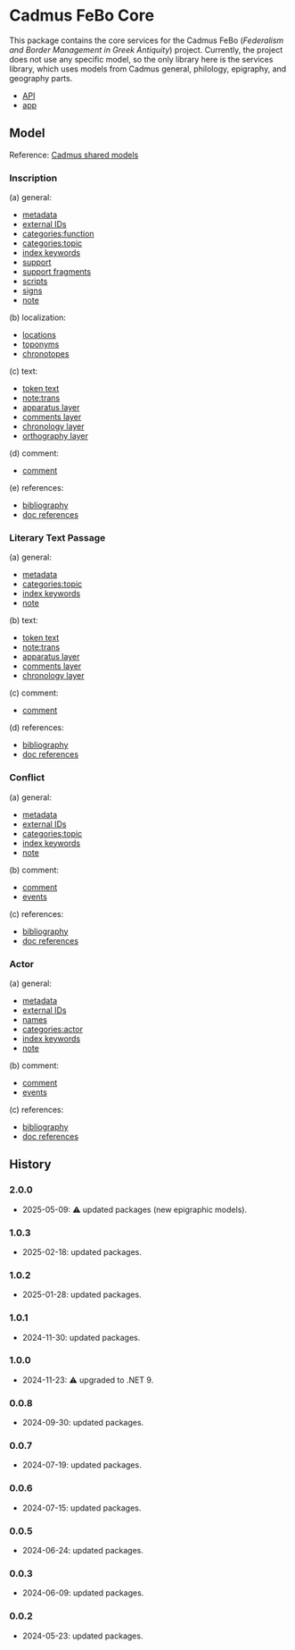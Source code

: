 ﻿# Cadmus FeBo Core

This package contains the core services for the Cadmus FeBo (_Federalism and Border Management in Greek Antiquity_) project. Currently, the project does not use any specific model, so the only library here is the services library, which uses models from Cadmus general, philology, epigraphy, and geography parts.

- [API](https://github.com/vedph/cadmus-febo-api)
- [app](https://github.com/vedph/cadmus-febo-app)

## Model

Reference: [Cadmus shared models](https://myrmex.github.io/overview/cadmus/dev/models/)

### Inscription

(a) general:

- [metadata](https://github.com/vedph/cadmus-general/blob/master/docs/metadata.md)
- [external IDs](https://github.com/vedph/cadmus-general/blob/master/docs/external-ids.md)
- [categories:function](https://github.com/vedph/cadmus-general/blob/master/docs/categories.md)
- [categories:topic](https://github.com/vedph/cadmus-general/blob/master/docs/categories.md)
- [index keywords](https://github.com/vedph/cadmus-general/blob/master/docs/index-keywords.md)
- [support](https://github.com/vedph/cadmus-epigraphy/blob/master/docs/epi-support.md)
- [support fragments](https://github.com/vedph/cadmus-epigraphy/blob/master/docs/epi-support-frr.md)
- [scripts](https://github.com/vedph/cadmus-epigraphy/blob/master/docs/epi-scripts.md)
- [signs](https://github.com/vedph/cadmus-epigraphy/blob/master/docs/epi-signs.md)
- [note](https://github.com/vedph/cadmus-general/blob/master/docs/categories.md)

(b) localization:

- [locations](https://github.com/vedph/cadmus-geo/blob/master/docs/asserted-locations.md)
- [toponyms](https://github.com/vedph/cadmus-geo/blob/master/docs/asserted-toponyms.md)
- [chronotopes](https://github.com/vedph/cadmus-general/blob/master/docs/chronotopes.md)

(c) text:

- [token text](https://github.com/vedph/cadmus-general/blob/master/docs/token-text.md)
- [note:trans](https://github.com/vedph/cadmus-general/blob/master/docs/note.md)
- [apparatus layer](https://github.com/vedph/cadmus-philology/blob/master/docs/fr.apparatus.md)
- [comments layer](https://github.com/vedph/cadmus-general/blob/master/docs/fr.comment.md)
- [chronology layer](https://github.com/vedph/cadmus-general/blob/master/docs/fr.chronology.md)
- [orthography layer](https://github.com/vedph/cadmus-philology/blob/master/docs/fr.orthography.md)

(d) comment:

- [comment](https://github.com/vedph/cadmus-general/blob/master/docs/comment.md)

(e) references:

- [bibliography](https://github.com/vedph/cadmus-general/blob/master/docs/bibliography.md)
- [doc references](https://github.com/vedph/cadmus-general/blob/master/docs/doc-references.md)

### Literary Text Passage

(a) general:

- [metadata](https://github.com/vedph/cadmus-general/blob/master/docs/metadata.md)
- [categories:topic](https://github.com/vedph/cadmus-general/blob/master/docs/categories.md)
- [index keywords](https://github.com/vedph/cadmus-general/blob/master/docs/index-keywords.md)
- [note](https://github.com/vedph/cadmus-general/blob/master/docs/note.md)

(b) text:

- [token text](https://github.com/vedph/cadmus-general/blob/master/docs/token-text.md)
- [note:trans](https://github.com/vedph/cadmus-general/blob/master/docs/note.md)
- [apparatus layer](https://github.com/vedph/cadmus-philology/blob/master/docs/fr.apparatus.md)
- [comments layer](https://github.com/vedph/cadmus-general/blob/master/docs/fr.comment.md)
- [chronology layer](https://github.com/vedph/cadmus-general/blob/master/docs/fr.chronology.md)

(c) comment:

- [comment](https://github.com/vedph/cadmus-general/blob/master/docs/comment.md)

(d) references:

- [bibliography](https://github.com/vedph/cadmus-general/blob/master/docs/bibliography.md)
- [doc references](https://github.com/vedph/cadmus-general/blob/master/docs/doc-references.md)

### Conflict

(a) general:

- [metadata](https://github.com/vedph/cadmus-general/blob/master/docs/metadata.md)
- [external IDs](https://github.com/vedph/cadmus-general/blob/master/docs/external-ids.md)
- [categories:topic](https://github.com/vedph/cadmus-general/blob/master/docs/categories.md)
- [index keywords](https://github.com/vedph/cadmus-general/blob/master/docs/index-keywords.md)
- [note](https://github.com/vedph/cadmus-general/blob/master/docs/note.md)

(b) comment:

- [comment](https://github.com/vedph/cadmus-general/blob/master/docs/comment.md)
- [events](https://github.com/vedph/cadmus-general/blob/master/docs/historical-events.md)

(c) references:

- [bibliography](https://github.com/vedph/cadmus-general/blob/master/docs/bibliography.md)
- [doc references](https://github.com/vedph/cadmus-general/blob/master/docs/doc-references.md)

### Actor

(a) general:

- [metadata](https://github.com/vedph/cadmus-general/blob/master/docs/metadata.md)
- [external IDs](https://github.com/vedph/cadmus-general/blob/master/docs/external-ids.md)
- [names](https://github.com/vedph/cadmus-general/blob/master/docs/names.md)
- [categories:actor](https://github.com/vedph/cadmus-general/blob/master/docs/categories.md)
- [index keywords](https://github.com/vedph/cadmus-general/blob/master/docs/index-keywords.md)
- [note](https://github.com/vedph/cadmus-general/blob/master/docs/note.md)

(b) comment:

- [comment](https://github.com/vedph/cadmus-general/blob/master/docs/comment.md)
- [events](https://github.com/vedph/cadmus-general/blob/master/docs/historical-events.md)

(c) references:

- [bibliography](https://github.com/vedph/cadmus-general/blob/master/docs/bibliography.md)
- [doc references](https://github.com/vedph/cadmus-general/blob/master/docs/doc-references.md)

## History

### 2.0.0

- 2025-05-09: ⚠️ updated packages (new epigraphic models).

### 1.0.3

- 2025-02-18: updated packages.

### 1.0.2

- 2025-01-28: updated packages.

### 1.0.1

- 2024-11-30: updated packages.

### 1.0.0

- 2024-11-23: ⚠️ upgraded to .NET 9.

### 0.0.8

- 2024-09-30: updated packages.

### 0.0.7

- 2024-07-19: updated packages.

### 0.0.6

- 2024-07-15: updated packages.

### 0.0.5

- 2024-06-24: updated packages.

### 0.0.3

- 2024-06-09: updated packages.

### 0.0.2

- 2024-05-23: updated packages.
